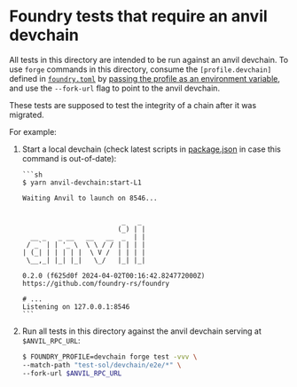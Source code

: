 # Foundry tests that require an anvil devchain

All tests in this directory are intended to be run against an anvil devchain. To use `forge`
commands in this directory, consume the `[profile.devchain]` defined in
[`foundry.toml`](../../foundry.toml) by
[passing the profile as an environment variable](https://book.getfoundry.sh/config/#configuring-with-foundrytoml),
and use the `--fork-url` flag to point to the anvil devchain.

These tests are supposed to test the integrity of a chain after it was migrated.

For example:

1.  Start a local devchain (check latest scripts in [package.json](../../package.json) in
    case this command is out-of-date):

        ```sh
        $ yarn anvil-devchain:start-L1

        Waiting Anvil to launch on 8546...


                                 _   _
                                (_) | |
          __ _   _ __   __   __  _  | |
         / _` | | '_ \  \ \ / / | | | |
        | (_| | | | | |  \ V /  | | | |
         \__,_| |_| |_|   \_/   |_| |_|

        0.2.0 (f625d0f 2024-04-02T00:16:42.824772000Z)
        https://github.com/foundry-rs/foundry

        # ...
        Listening on 127.0.0.1:8546
        ```

1.  Run all tests in this directory against the anvil devchain serving at `$ANVIL_RPC_URL`:

    ```sh
    $ FOUNDRY_PROFILE=devchain forge test -vvv \
    --match-path "test-sol/devchain/e2e/*" \
    --fork-url $ANVIL_RPC_URL
    ```
